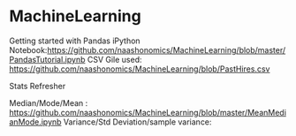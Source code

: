 # MachineLearning

Getting started with Pandas
iPython Notebook:https://github.com/naashonomics/MachineLearning/blob/master/PandasTutorial.ipynb 
CSV Gile used: https://github.com/naashonomics/MachineLearning/blob/PastHires.csv

Stats Refresher 

Median/Mode/Mean : https://github.com/naashonomics/MachineLearning/blob/master/MeanMedianMode.ipynb 
Variance/Std Deviation/sample variance:
 
